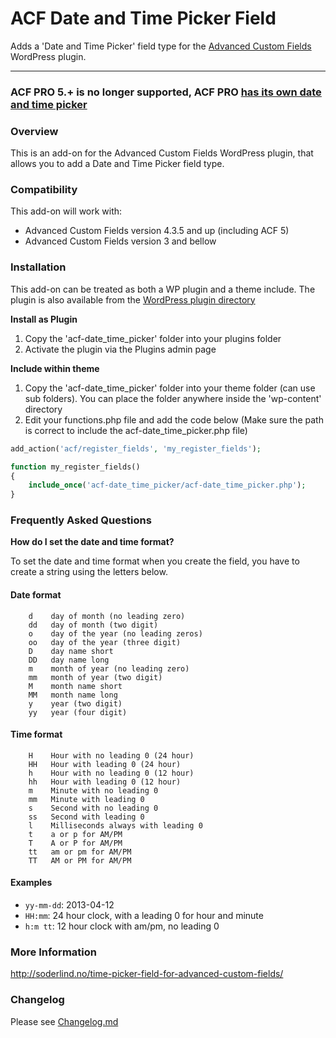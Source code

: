 # ACF  Date and Time Picker Field

Adds a 'Date and Time Picker' field type for the [Advanced Custom Fields](http://wordpress.org/extend/plugins/advanced-custom-fields/) WordPress plugin.

-----------------------

### ACF PRO 5.+ is no longer supported, ACF PRO [has its own date and time picker](https://www.advancedcustomfields.com/resources/date-time-picker/)

### Overview

This is an add-on for the Advanced Custom Fields WordPress plugin, that allows you to add a Date and Time Picker field type.

### Compatibility

This add-on will work with:

* Advanced Custom Fields version 4.3.5 and up (including ACF 5)
* Advanced Custom Fields version 3 and bellow


### Installation


This add-on can be treated as both a WP plugin and a theme include. The plugin is also available from the [WordPress plugin directory](http://wordpress.org/plugins/acf-field-date-time-picker/)

**Install as Plugin**

1. Copy the 'acf-date_time_picker' folder into your plugins folder
2. Activate the plugin via the Plugins admin page

**Include within theme**

1.	Copy the 'acf-date_time_picker' folder into your theme folder (can use sub folders). You can place the folder anywhere inside the 'wp-content' directory
2.	Edit your functions.php file and add the code below (Make sure the path is correct to include the acf-date_time_picker.php file)

```php
add_action('acf/register_fields', 'my_register_fields');

function my_register_fields()
{
	include_once('acf-date_time_picker/acf-date_time_picker.php');
}
```

### Frequently Asked Questions


**How do I set the date and time format?**

To set  the date and time format when you create the field, you have to create a string using the letters below.

#### Date format


		d    day of month (no leading zero)
		dd   day of month (two digit)
		o    day of the year (no leading zeros)
		oo   day of the year (three digit)
		D    day name short
		DD   day name long
		m    month of year (no leading zero)
		mm   month of year (two digit)
		M    month name short
		MM   month name long
		y    year (two digit)
		yy   year (four digit)


#### Time format


		H    Hour with no leading 0 (24 hour)
		HH   Hour with leading 0 (24 hour)
		h    Hour with no leading 0 (12 hour)
		hh   Hour with leading 0 (12 hour)
		m    Minute with no leading 0
		mm   Minute with leading 0
		s    Second with no leading 0
		ss   Second with leading 0
		l    Milliseconds always with leading 0
		t    a or p for AM/PM
		T    A or P for AM/PM
		tt   am or pm for AM/PM
		TT   AM or PM for AM/PM


#### Examples

* `yy-mm-dd`: 2013-04-12
* `HH:mm`: 24 hour clock, with a leading 0 for hour and minute
* `h:m tt`: 12 hour clock with am/pm, no leading 0

### More Information

http://soderlind.no/time-picker-field-for-advanced-custom-fields/

### Changelog

Please see [Changelog.md](Changelog.md)
